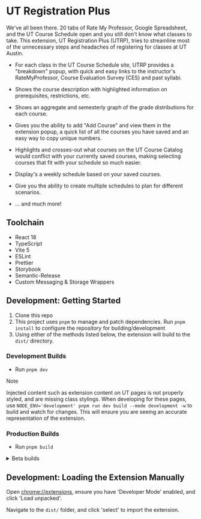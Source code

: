 # UT Registration Plus

We've all been there. 20 tabs of Rate My Professor, Google Spreadsheet, and the UT Course Schedule open and you still don't know what classes to take.
This extension, UT Registration Plus (UTRP), tries to streamline most of the unnecessary steps and headaches of registering for classes at UT Austin.

- For each class in the UT Course Schedule site, UTRP provides a "breakdown" popup, with quick and easy links to the instructor's RateMyProfessor, Course Evaluation Survey (CES) and past syllabi.

- Shows the course description with highlighted information on prerequisites, restrictions, etc.

- Shows an aggregate and semesterly graph of the grade distributions for each course.

- Gives you the ability to add "Add Course" and view them in the extension popup, a quick list of all the courses you have saved and an easy way to copy unique numbers.

- Highlights and crosses-out what courses on the UT Course Catalog would conflict with your currently saved courses, making selecting courses that fit with your schedule so much easier.

- Display's a weekly schedule based on your saved courses.

- Give you the ability to create multiple schedules to plan for different scenarios.

- ... and much more!

## Toolchain

- React 18
- TypeScript
- Vite 5
- ESLint
- Prettier
- Storybook
- Semantic-Release
- Custom Messaging & Storage Wrappers

## Development: Getting Started

1. Clone this repo
2. This project uses `pnpm` to manage and patch dependencies. Run `pnpm install` to configure the repository for building/development
3. Using either of the methods listed below, the extension will build to the `dist/` directory.

### Development Builds

- Run `pnpm dev`

> [!NOTE]
> Injected content such as extension content on UT pages is not properly styled, and are missing class stylings. When developing for these pages, use `NODE_ENV='development' pnpm run dev build --mode development -w` to build and watch for changes. This will ensure you are seeing an accurate representation of the extension.

### Production Builds

- Run `pnpm build`

<details>
<summary>Beta builds</summary>
Use `BETA=true pnpm build` to build a beta build.
</details>

## Development: Loading the Extension Manually

Open [chrome://extensions](chrome://extensions), ensure you have 'Developer Mode' enabled, and click 'Load unpacked'.

Navigate to the `dist/` folder, and click 'select' to import the extension.
